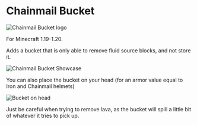 # Chainmail Bucket

![Chainmail Bucket logo](https://user-images.githubusercontent.com/57331134/210295275-d22bbd47-3b9b-4d2f-b7e6-3f5c00f118be.png)

For Minecraft 1.19-1.20.

Adds a bucket that is only able to remove fluid source blocks, and not store it.

![Chainmail Bucket Showcase](https://user-images.githubusercontent.com/57331134/210295244-d4990e8f-1a3c-42cc-959f-3d9b6ffe15db.gif)

You can also place the bucket on your head (for an armor value equal to Iron and Chainmail helmets)

![Bucket on head](https://github.com/Andrew6rant/Chainmail-Bucket/assets/57331134/4ac0c29c-694c-463d-85d3-de39f2dbd1e6)

Just be careful when trying to remove lava, as the bucket will spill a little bit of whatever it tries to pick up.
